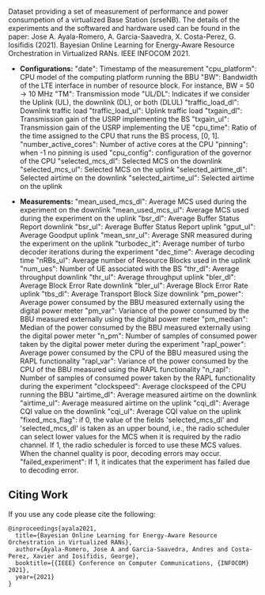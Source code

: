 Dataset providing a set of measurement of performance and power consumpetion of a virtualized Base Station (srseNB). The details of the experiments and the softwared and hardware used can be found in the paper:
Jose A. Ayala-Romero, A. Garcia-Saavedra, X. Costa-Perez, G. Iosifidis (2021). Bayesian Online Learning for Energy-Aware Resource Orchestration in Virtualized RANs. IEEE INFOCOM 2021.
- **Configurations:**
"date": Timestamp of the measurement
"cpu_platform": CPU model of the computing platform running the BBU
"BW": Bandwidth of the LTE interface in number of resource block. For instance, BW = 50 -> 10 MHz
"TM": Transmission mode
"UL/DL": Indicates if we consider the Uplink (UL), the downlink (DL), or both (DLUL)
"traffic_load_dl": Downlink traffic load
"traffic_load_ul": Uplink traffic load
"txgain_dl": Transmission gain of the USRP implementing the BS 
"txgain_ul": Transmission gain of the USRP implementing the UE
"cpu_time": Ratio of the time assigned to the CPU that runs the BS process, [0, 1].
"number_active_cores": Number of active cores at the CPU
"pinning": when -1 no pinning is used
"cpu_config": configuration of the governor of the CPU
"selected_mcs_dl": Selected MCS on the downlink
"selected_mcs_ul": Selected MCS on the uplink
"selected_airtime_dl": Selected airtime on the downlink
"selected_airtime_ul": Selected airtime on the uplink

- **Measurements:**
"mean_used_mcs_dl": Average MCS used during the experiment on the downlink
"mean_used_mcs_ul": Average MCS used during the experiment on the uplink
"bsr_dl": Average Buffer Status Report downlink
"bsr_ul": Average Buffer Status Report uplink
"gput_ul": Average Goodput uplink
"mean_snr_ul": Average SNR measured during the experiment on the uplink
"turbodec_it": Average number of turbo decoder iterations during the experiment
"dec_time": Average decoding time
"nRBs_ul": Average number of Resource Blocks used in the uplink
"num_ues": Number of UE associated with the BS
"thr_dl": Average throughput downlink
"thr_ul": Average throughput uplink
"bler_dl": Average Block Error Rate downlink
"bler_ul": Average Block Error Rate uplink
"tbs_dl": Average Transport Block Size downlink
"pm_power": Average power consumed by the BBU measured externally using the digital power meter
"pm_var": Variance of the power consumed by the BBU measured externally using the digital power meter
"pm_median": Median of the power consumed by the BBU measured externally using the digital power meter
"n_pm": Number of samples of consumed power taken by the digital power meter during the experiment
"rapl_power": Average power consumed by the CPU of the BBU measured using the RAPL functionality
"rapl_var": Variance of the power consumed by the CPU of the BBU measured using the RAPL functionality
"n_rapl": Number of samples of consumed power taken by the RAPL functionality during the experiment
"clockspeed": Average clockspeed of the CPU running the BBU
"airtime_dl": Average measured airtime on the downlink
"airtime_ul": Average measured airtime on the uplink
"cqi_dl": Average CQI value on the downlink
"cqi_ul": Average CQI value on the uplink
"fixed_mcs_flag": if 0, the value of the fields 'selected_mcs_dl' and 'selected_mcs_dl' is taken as an upper bound, i.e., the radio scheduler can select lower values for the MCS when it is required by the radio channel. If 1, the radio scheduler is forced to use these MCS values. When the channel quality is poor, decoding errors may occur.
"failed_experiment": If 1, it indicates that the experiment has failed due to decoding error.


## Citing Work
If you use any code please cite the following:```@inproceedings{ayala2021,  title={Bayesian Online Learning for Energy-Aware Resource Orchestration in Virtualized RANs},  author={Ayala-Romero, Jose A and Garcia-Saavedra, Andres and Costa-Perez, Xavier and Iosifidis, George},  booktitle={{IEEE} Conference on Computer Communications, {INFOCOM} 2021},  year={2021}}```



